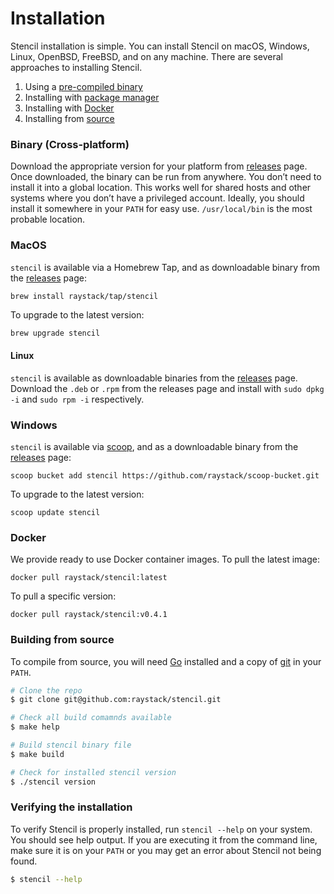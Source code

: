 # Installation

Stencil installation is simple. You can install Stencil on macOS, Windows, Linux, OpenBSD, FreeBSD, and on any machine. There are several approaches to installing Stencil.

1. Using a [pre-compiled binary](#binary-cross-platform)
2. Installing with [package manager](#MacOS)
3. Installing with [Docker](#Docker)
4. Installing from [source](#building-from-source)

### Binary (Cross-platform)

Download the appropriate version for your platform from [releases](https://github.com/raystack/stencil/releases) page. Once downloaded, the binary can be run from anywhere.
You don’t need to install it into a global location. This works well for shared hosts and other systems where you don’t have a privileged account.
Ideally, you should install it somewhere in your `PATH` for easy use. `/usr/local/bin` is the most probable location.

### MacOS

`stencil` is available via a Homebrew Tap, and as downloadable binary from the [releases](https://github.com/raystack/stencil/releases/latest) page:

```sh
brew install raystack/tap/stencil
```

To upgrade to the latest version:

```
brew upgrade stencil
```

#### Linux

`stencil` is available as downloadable binaries from the [releases](https://github.com/raystack/stencil/releases/latest) page. Download the `.deb` or `.rpm` from the releases page and install with `sudo dpkg -i` and `sudo rpm -i` respectively.

### Windows

`stencil` is available via [scoop](https://scoop.sh/), and as a downloadable binary from the [releases](https://github.com/raystack/stencil/releases/latest) page:

```
scoop bucket add stencil https://github.com/raystack/scoop-bucket.git
```

To upgrade to the latest version:

```
scoop update stencil
```

### Docker

We provide ready to use Docker container images. To pull the latest image:

```
docker pull raystack/stencil:latest
```

To pull a specific version:

```
docker pull raystack/stencil:v0.4.1
```

### Building from source

To compile from source, you will need [Go](https://golang.org/) installed and a copy of [git](https://www.git-scm.com/) in your `PATH`.

```bash
# Clone the repo
$ git clone git@github.com:raystack/stencil.git

# Check all build comamnds available
$ make help

# Build stencil binary file
$ make build

# Check for installed stencil version
$ ./stencil version
```

### Verifying the installation

To verify Stencil is properly installed, run `stencil --help` on your system. You should see help output. If you are executing it from the command line, make sure it is on your `PATH` or you may get an error about Stencil not being found.

```bash
$ stencil --help
```
